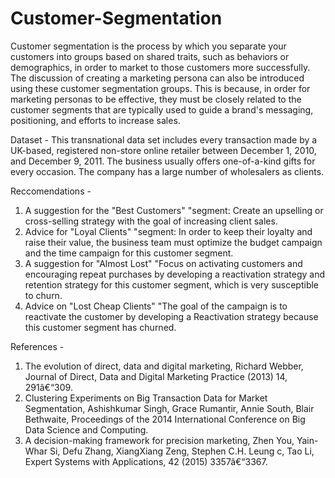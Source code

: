 # Customer-Segmentation
Customer segmentation is the process by which you separate your customers into groups based on shared traits, such as behaviors or demographics, in order to market to those customers more successfully. The discussion of creating a marketing persona can also be introduced using these customer segmentation groups. This is because, in order for marketing personas to be effective, they must be closely related to the customer segments that are typically used to guide a brand's messaging, positioning, and efforts to increase sales.

Dataset -
This transnational data set includes every transaction made by a UK-based, registered non-store online retailer between December 1, 2010, and December 9, 2011. The business usually offers one-of-a-kind gifts for every occasion. The company has a large number of wholesalers as clients.

Reccomendations -
1. A suggestion for the "Best Customers" "segment: Create an upselling or cross-selling strategy with the goal of increasing client sales.
2. Advice for "Loyal Clients" "segment: In order to keep their loyalty and raise their value, the business team must optimize the budget campaign and the time campaign for this customer segment.
3. A suggestion for "Almost Lost" "Focus on activating customers and encouraging repeat purchases by developing a reactivation strategy and retention strategy for this customer segment, which is very susceptible to churn.
4. Advice on "Lost Cheap Clients" "The goal of the campaign is to reactivate the customer by developing a Reactivation strategy because this customer segment has churned.

References -
1. The evolution of direct, data and digital marketing, Richard Webber, Journal of Direct, Data and Digital Marketing Practice (2013) 14, 291â€“309.
2. Clustering Experiments on Big Transaction Data for Market Segmentation, Ashishkumar Singh, Grace Rumantir, Annie South, Blair Bethwaite, Proceedings of the 2014 International Conference on Big Data Science and Computing.
3. A decision-making framework for precision marketing, Zhen You, Yain-Whar Si, Defu Zhang, XiangXiang Zeng, Stephen C.H. Leung c, Tao Li, Expert Systems with Applications, 42 (2015) 3357â€“3367.
